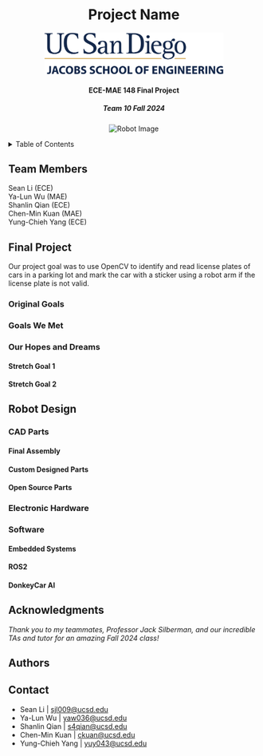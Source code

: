 <h1 align="center">Project Name</h1>

<p align="center">
  <img src="./images/UCSDLogo_JSOE_BlueGold_0_0.png" alt="JSOE Image" width="360">
</p>

<h4 align="center">ECE-MAE 148 Final Project</h4>
<h5 align="center">Team 10 Fall 2024</h5>

<p align="center">
  <img src="" alt="Robot Image" width="600">
</p>


<details>

<summary>Table of Contents</summary>

- [Team Members](#team-members)
- [Final Project](#final-project)
  - [Original Goals](#original-goals)
    - [Goals We Met](#goals-we-met)
    - [Our Hopes and Dreams](#our-hopes-and-dreams)
      - [Stretch Goal 1](#stretch-goal-1)
      - [Stretch Goal 2](#stretch-goal-2)
  - [Final Project Documentation](#final-project-documentation)
- [Robot Design](#robot-design)
- [CAD Parts](#cad-parts)
  - [Final Assembly](#final-assembly)
  - [Custom Designed Parts](#custom-designed-parts)
  - [Open Source Parts](#open-source-parts)
- [Electronic Hardware](#electronic-hardware)
- [Software](#software)
  - [Embedded Systems](#embedded-systems)
  - [ROS2](#ros2)
  - [DonkeyCar AI](#donkeycar-ai)
- [Acknowledgments](#acknowledgments)
- [Authors](#authors)
- [Contact](#contact)
</details>

## Team Members
Sean Li (ECE) \
Ya-Lun Wu (MAE)\
Shanlin Qian (ECE)\
Chen-Min Kuan (MAE)\
Yung-Chieh Yang (ECE)

## Final Project
Our project goal was to use OpenCV to identify and read license plates of cars in a parking lot and mark the car with a sticker using a robot arm if the license plate is not valid.

### Original Goals

### Goals We Met

### Our Hopes and Dreams

#### Stretch Goal 1

#### Stretch Goal 2

## Robot Design

### CAD Parts

#### Final Assembly

#### Custom Designed Parts

#### Open Source Parts

### Electronic Hardware

### Software

#### Embedded Systems

#### ROS2

#### DonkeyCar AI

## Acknowledgments
*Thank you to my teammates, Professor Jack Silberman, and our incredible TAs and tutor for an amazing Fall 2024 class!*
## Authors

## Contact
- Sean Li |  sjl009@ucsd.edu
- Ya-Lun Wu | yaw036@ucsd.edu
- Shanlin Qian | s4qian@ucsd.edu
- Chen-Min Kuan | ckuan@ucsd.edu
- Yung-Chieh Yang | yuy043@ucsd.edu



